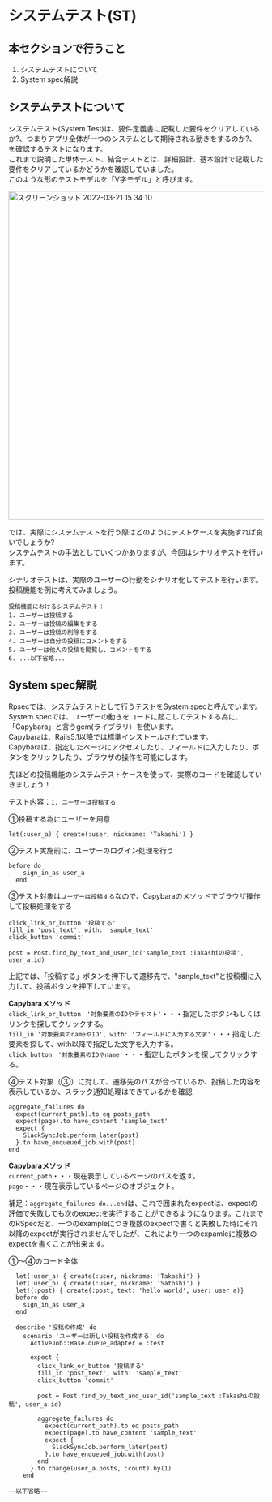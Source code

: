 # システムテスト(ST)
## 本セクションで行うこと
1. システムテストについて
2. System spec解説


## システムテストについて

システムテスト(System Test)は、要件定義書に記載した要件をクリアしているか?、つまりアプリ全体が一つのシステムとして期待される動きをするのか?、　　
を確認するテストになります。  
これまで説明した単体テスト、結合テストとは、詳細設計、基本設計で記載した要件をクリアしているかどうかを確認していました。  
このような形のテストモデルを「V字モデル」と呼びます。

<img width="648" alt="スクリーンショット 2022-03-21 15 34 10" src="https://user-images.githubusercontent.com/52161269/159214576-b1c97d34-531e-42b1-a467-2461a0dc8bfe.png">

では、実際にシステムテストを行う際はどのようにテストケースを実施すれば良いでしょうか?  
システムテストの手法としていくつかありますが、今回はシナリオテストを行います。

シナリオテストは、実際のユーザーの行動をシナリオ化してテストを行います。  
投稿機能を例に考えてみましょう。  

```
投稿機能におけるシステムテスト：
1. ユーザーは投稿する
2. ユーザーは投稿の編集をする
3. ユーザーは投稿の削除をする
4. ユーザーは自分の投稿にコメントをする
5. ユーザーは他人の投稿を閲覧し、コメントをする
6. ...以下省略...
```

## System spec解説

Rpsecでは、システムテストとして行うテストをSystem specと呼んでいます。
System specでは、ユーザーの動きをコードに起こしてテストする為に、「Capybara」と言うgem(ライブラリ）を使います。  
Capybaraは、Rails5.1以降では標準インストールされています。  
Capybaraは、指定したページにアクセスしたり、フィールドに入力したり、ボタンをクリックしたり、ブラウザの操作を可能にします。


先ほどの投稿機能のシステムテストケースを使って、実際のコードを確認していきましょう！

テスト内容：`1. ユーザーは投稿する`

①投稿する為にユーザーを用意
```
let(:user_a) { create(:user, nickname: 'Takashi') }
```

②テスト実施前に、ユーザーのログイン処理を行う
```
before do
    sign_in_as user_a
  end
```

③テスト対象は`ユーザーは投稿する`なので、Capybaraのメソッドでブラウザ操作して投稿処理をする  
```
click_link_or_button '投稿する'
fill_in 'post_text', with: 'sample_text'
click_button 'commit'

post = Post.find_by_text_and_user_id('sample_text :Takashiの投稿', user_a.id)
```

上記では、「投稿する」ボタンを押下して遷移先で、"sanple_text"と投稿欄に入力して、投稿ボタンを押下しています。

**Capybaraメソッド**  
`click_link_or_button　'対象要素のIDやテキスト'`・・・指定したボタンもしくはリンクを探してクリックする。  
`fill_in '対象要素のnameやID', with: 'フィールドに入力する文字'`・・・指定した要素を探して、with以降で指定した文字を入力する。  
`click_button　'対象要素のIDやname'`・・・指定したボタンを探してクリックする。  

④テスト対象（③）に対して、遷移先のパスが合っているか、投稿した内容を表示しているか、スラック通知処理はできているかを確認
```
aggregate_failures do
  expect(current_path).to eq posts_path
  expect(page).to have_content 'sample_text'
  expect {
    SlackSyncJob.perform_later(post)
  }.to have_enqueued_job.with(post)
end
```

**Capybaraメソッド**  
`current_path`・・・現在表示しているページのパスを返す。  
`page`・・・現在表示しているページのオブジェクト。

補足：`aggregate_failures do...end`は、これで囲まれたexpectは、expectの評価で失敗しても次のexpectを実行することができるようになります。これまでのRSpecだと、一つのexampleにつき複数のexpectで書くと失敗した時にそれ以降のexpectが実行されませんでしたが、これにより一つのexpamleに複数のexpectを書くことが出来ます。

①〜④のコード全体
```
  let(:user_a) { create(:user, nickname: 'Takashi') }
  let(:user_b) { create(:user, nickname: 'Satoshi') }
  let!(:post) { create(:post, text: 'hello world', user: user_a)}
  before do
    sign_in_as user_a
  end

  describe '投稿の作成' do
    scenario 'ユーザーは新しい投稿を作成する' do
      ActiveJob::Base.queue_adapter = :test

      expect {
        click_link_or_button '投稿する'
        fill_in 'post_text', with: 'sample_text'
        click_button 'commit'

        post = Post.find_by_text_and_user_id('sample_text :Takashiの投稿', user_a.id)

        aggregate_failures do
          expect(current_path).to eq posts_path
          expect(page).to have_content 'sample_text'
          expect {
            SlackSyncJob.perform_later(post)
          }.to have_enqueued_job.with(post)
        end
      }.to change(user_a.posts, :count).by(1)
    end
    
~~以下省略~~
```












